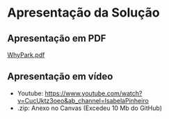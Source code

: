 # Apresentação da Solução

## Apresentação em PDF

[WhyPark.pdf](https://github.com/ICEI-PUC-Minas-PMV-ADS/pmv-ads-2023-1-e4-proj-infra-t3-estacionamentoeixo4/files/11854044/WhyPark.pdf)

## Apresentação em vídeo
* Youtube: https://www.youtube.com/watch?v=CucUktz3oeo&ab_channel=IsabelaPinheiro
* .zip: Anexo no Canvas (Excedeu 10 Mb do GitHub)
